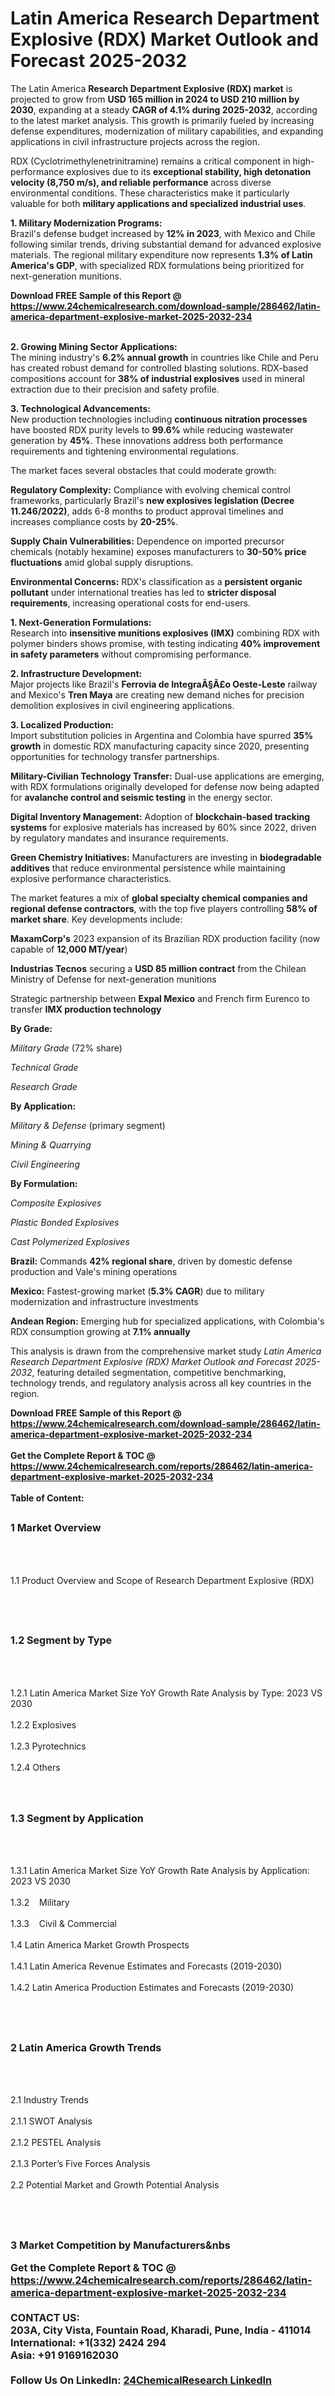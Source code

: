 <h1>Latin America Research Department Explosive (RDX) Market Outlook and Forecast 2025-2032</h1><p>The Latin America <strong>Research Department Explosive (RDX) market</strong> is projected to grow from <strong>USD 165 million in 2024 to USD 210 million by 2030</strong>, expanding at a steady <strong>CAGR of 4.1% during 2025-2032</strong>, according to the latest market analysis. This growth is primarily fueled by increasing defense expenditures, modernization of military capabilities, and expanding applications in civil infrastructure projects across the region.</p><p>RDX (Cyclotrimethylenetrinitramine) remains a critical component in high-performance explosives due to its <strong>exceptional stability, high detonation velocity (8,750 m/s), and reliable performance</strong> across diverse environmental conditions. These characteristics make it particularly valuable for both <strong>military applications and specialized industrial uses</strong>.</p><p><strong>1. Military Modernization Programs:</strong><br>
Brazil's defense budget increased by <strong>12% in 2023</strong>, with Mexico and Chile following similar trends, driving substantial demand for advanced explosive materials. The regional military expenditure now represents <strong>1.3% of Latin America's GDP</strong>, with specialized RDX formulations being prioritized for next-generation munitions.</p><div><b>Download FREE Sample of this Report @ 
            <a href="https://www.24chemicalresearch.com/download-sample/286462/latin-america-department-explosive-market-2025-2032-234">
            https://www.24chemicalresearch.com/download-sample/286462/latin-america-department-explosive-market-2025-2032-234</a></b></div><br><p><strong>2. Growing Mining Sector Applications:</strong><br>
The mining industry's <strong>6.2% annual growth</strong> in countries like Chile and Peru has created robust demand for controlled blasting solutions. RDX-based compositions account for <strong>38% of industrial explosives</strong> used in mineral extraction due to their precision and safety profile.</p><p><strong>3. Technological Advancements:</strong><br>
New production technologies including <strong>continuous nitration processes</strong> have boosted RDX purity levels to <strong>99.6%</strong> while reducing wastewater generation by <strong>45%</strong>. These innovations address both performance requirements and tightening environmental regulations.</p><p>The market faces several obstacles that could moderate growth:</p><p><strong>Regulatory Complexity:</strong> Compliance with evolving chemical control frameworks, particularly Brazil's <strong>new explosives legislation (Decree 11.246/2022)</strong>, adds 6-8 months to product approval timelines and increases compliance costs by <strong>20-25%</strong>.</p><p><strong>Supply Chain Vulnerabilities:</strong> Dependence on imported precursor chemicals (notably hexamine) exposes manufacturers to <strong>30-50% price fluctuations</strong> amid global supply disruptions.</p><p><strong>Environmental Concerns:</strong> RDX's classification as a <strong>persistent organic pollutant</strong> under international treaties has led to <strong>stricter disposal requirements</strong>, increasing operational costs for end-users.</p><p><strong>1. Next-Generation Formulations:</strong><br>
Research into <strong>insensitive munitions explosives (IMX)</strong> combining RDX with polymer binders shows promise, with testing indicating <strong>40% improvement in safety parameters</strong> without compromising performance.</p><p><strong>2. Infrastructure Development:</strong><br>
Major projects like Brazil's <strong>Ferrovia de IntegraÃ§Ã£o Oeste-Leste</strong> railway and Mexico's <strong>Tren Maya</strong> are creating new demand niches for precision demolition explosives in civil engineering applications.</p><p><strong>3. Localized Production:</strong><br>
Import substitution policies in Argentina and Colombia have spurred <strong>35% growth</strong> in domestic RDX manufacturing capacity since 2020, presenting opportunities for technology transfer partnerships.</p><p><strong>Military-Civilian Technology Transfer:</strong> Dual-use applications are emerging, with RDX formulations originally developed for defense now being adapted for <strong>avalanche control and seismic testing</strong> in the energy sector.</p><p><strong>Digital Inventory Management:</strong> Adoption of <strong>blockchain-based tracking systems</strong> for explosive materials has increased by 60% since 2022, driven by regulatory mandates and insurance requirements.</p><p><strong>Green Chemistry Initiatives:</strong> Manufacturers are investing in <strong>biodegradable additives</strong> that reduce environmental persistence while maintaining explosive performance characteristics.</p><p>The market features a mix of <strong>global specialty chemical companies and regional defense contractors</strong>, with the top five players controlling <strong>58% of market share</strong>. Key developments include:</p><p><strong>MaxamCorp's</strong> 2023 expansion of its Brazilian RDX production facility (now capable of <strong>12,000 MT/year</strong>)</p><p><strong>Industrias Tecnos</strong> securing a <strong>USD 85 million contract</strong> from the Chilean Ministry of Defense for next-generation munitions</p><p>Strategic partnership between <strong>Expal Mexico</strong> and French firm Eurenco to transfer <strong>IMX production technology</strong></p><p><strong>By Grade:</strong></p><p><em>Military Grade</em> (72% share)</p><p><em>Technical Grade</em></p><p><em>Research Grade</em></p><p><strong>By Application:</strong></p><p><em>Military &amp; Defense</em> (primary segment)</p><p><em>Mining &amp; Quarrying</em></p><p><em>Civil Engineering</em></p><p><strong>By Formulation:</strong></p><p><em>Composite Explosives</em></p><p><em>Plastic Bonded Explosives</em></p><p><em>Cast Polymerized Explosives</em></p><p><strong>Brazil:</strong> Commands <strong>42% regional share</strong>, driven by domestic defense production and Vale's mining operations</p><p><strong>Mexico:</strong> Fastest-growing market (<strong>5.3% CAGR</strong>) due to military modernization and infrastructure investments</p><p><strong>Andean Region:</strong> Emerging hub for specialized applications, with Colombia's RDX consumption growing at <strong>7.1% annually</strong></p><p>This analysis is drawn from the comprehensive market study <em>Latin America Research Department Explosive (RDX) Market Outlook and Forecast 2025-2032</em>, featuring detailed segmentation, competitive benchmarking, technology trends, and regulatory analysis across all key countries in the region.</p><div><b>Download FREE Sample of this Report @ 
            <a href="https://www.24chemicalresearch.com/download-sample/286462/latin-america-department-explosive-market-2025-2032-234">
            https://www.24chemicalresearch.com/download-sample/286462/latin-america-department-explosive-market-2025-2032-234</a></b></div><br><div><b>Get the Complete Report & TOC @ 
            <a href="https://www.24chemicalresearch.com/reports/286462/latin-america-department-explosive-market-2025-2032-234">
            https://www.24chemicalresearch.com/reports/286462/latin-america-department-explosive-market-2025-2032-234</a></b></div><br>
            <b>Table of Content:</b><p><h2><span style="font-size:16px"><strong>1 Market Overview&nbsp;&nbsp; &nbsp;</strong></span></h2><br />
<br />
<p>1.1 Product Overview and Scope of Research Department Explosive (RDX)&nbsp;</p><br />
<br />
<h2><strong><span style="font-size:16px">1.2 Segment by Type&nbsp;&nbsp; &nbsp;</span></strong></h2><br />
<br />
<p>1.2.1 Latin America Market Size YoY Growth Rate Analysis by Type: 2023 VS 2030&nbsp;&nbsp; &nbsp;<br /><br />
1.2.2 Explosives&nbsp;&nbsp; &nbsp;<br /><br />
1.2.3 Pyrotechnics<br /><br />
1.2.4 Others<br /><br />
<br />
<h2><span style="font-size:16px"><strong>1.3 Segment by Application&nbsp;&nbsp;</strong></span></h2><br />
<br />
<p>1.3.1 Latin America Market Size YoY Growth Rate Analysis by Application: 2023 VS 2030&nbsp;&nbsp; &nbsp;<br /><br />
1.3.2&nbsp;&nbsp; &nbsp;Military<br /><br />
1.3.3&nbsp;&nbsp; &nbsp;Civil & Commercial<br /><br />
1.4 Latin America Market Growth Prospects&nbsp;&nbsp; &nbsp;<br /><br />
1.4.1 Latin America Revenue Estimates and Forecasts (2019-2030)&nbsp;&nbsp; &nbsp;<br /><br />
1.4.2 Latin America Production Estimates and Forecasts (2019-2030)&nbsp;&nbsp;</p><br />
<br />
<h2><span style="font-size:16px"><strong>2 Latin America Growth Trends&nbsp;&nbsp; &nbsp;</strong></span></h2><br />
<br />
<p>2.1 Industry Trends&nbsp;&nbsp; &nbsp;<br /><br />
2.1.1 SWOT Analysis&nbsp;&nbsp; &nbsp;<br /><br />
2.1.2 PESTEL Analysis&nbsp;&nbsp; &nbsp;<br /><br />
2.1.3 Porter&rsquo;s Five Forces Analysis&nbsp;&nbsp; &nbsp;<br /><br />
2.2 Potential Market and Growth Potential Analysis&nbsp;&nbsp; &nbsp;</p><br />
<br />
<h2><span style="font-size:16px"><strong>3 Market Competition by Manufacturers&nbs</p><div><b>Get the Complete Report & TOC @ 
            <a href="https://www.24chemicalresearch.com/reports/286462/latin-america-department-explosive-market-2025-2032-234">
            https://www.24chemicalresearch.com/reports/286462/latin-america-department-explosive-market-2025-2032-234</a></b></div><br><b>CONTACT US:</b><br>
            203A, City Vista, Fountain Road, Kharadi, Pune, India - 411014<br>
            International: +1(332) 2424 294<br>
            Asia: +91 9169162030 <br><br>
            Follow Us On LinkedIn: <a href="https://www.linkedin.com/company/24chemicalresearch/">24ChemicalResearch LinkedIn</a>